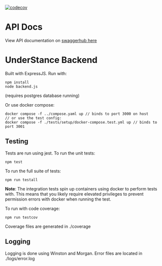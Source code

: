 [![codecov](https://codecov.io/gh/Harjun751/UnderStance/graph/badge.svg?token=6X3T280OTJ)](https://codecov.io/gh/Harjun751/UnderStance)
# API Docs
View API documentation on [swaggerhub here](https://app.swaggerhub.com/apis/harjun7517/under-stance_backend_api/0.1.0)
# UnderStance Backend
Built with ExpressJS. Run with:
```
npm install
node backend.js
```
(requires postgres database running)

Or use docker compose:
```
docker compose -f ../compose.yaml up // binds to port 3000 on host
// or use the test config:
docker compose -f ./tests/setup/docker-compose.test.yml up // binds to port 3001
```

## Testing
Tests are run using jest. To run the unit tests:
```
npm test
```

To run the full suite of tests:
```
npm run testall
```
**Note**: The integration tests spin up containers using docker to perform tests with. This means that you likely require elevated privileges to prevent permission errors with docker when running the test.

To run with code coverage:
```
npm run testcov
```
Coverage files are generated in ./coverage


## Logging
Logging is done using Winston and Morgan. Error files are located in ./logs/error.log
